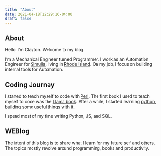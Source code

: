 ```yaml
---
title: "About"
date: 2021-04-18T12:29:16-04:00
draft: false
---
```

## About

Hello, I’m Clayton. Welcome to my blog.

I’m a Mechanical Engineer turned Programmer. I work as an Automation Engineer for
[Simulia](https://www.3ds.com/products-services/simulia/), living in
[Rhode Island](https://en.wikipedia.org/wiki/Rhode_Island).
On my job, I focus on building internal tools for Automation.

## Coding Journey

I started to teach myself to code with [Perl](https://www.perl.org/). The
first book I used to teach myself to code was the
[Llama book](https://www.oreilly.com/library/view/learning-perl-5th/9780596520106/).
After a while, I started learning [python](https://www.python.org/), building
some useful things with it.

I spend most of my time writing Python, JS, and SQL.

## WEBlog

The intent of this blog is to share what I learn for my future self and others.
The topics mostly revolve around programming, books and productivity.
